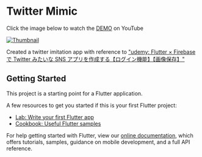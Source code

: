 # Twitter Mimic

Click the image below to watch the [DEMO](https://youtu.be/urrvAa3ufP8) on YouTube

[![Thumbnail](https://i.ytimg.com/vi/urrvAa3ufP8/hqdefault.jpg)](https://youtu.be/urrvAa3ufP8)

Created a twitter imitation app with reference to ["udemy: Flutter × Firebase で Twitter みたいな SNS アプリを作成する【ログイン機能】【画像保存】"](https://www.udemy.com/share/105vZm3@0v_T8fQ6f3ACGlooW-be_nwv8lnzMXERF5A8O9oms7EArNtv6NofcjI_o6jzvhC5/)

## Getting Started

This project is a starting point for a Flutter application.

A few resources to get you started if this is your first Flutter project:

- [Lab: Write your first Flutter app](https://flutter.dev/docs/get-started/codelab)
- [Cookbook: Useful Flutter samples](https://flutter.dev/docs/cookbook)

For help getting started with Flutter, view our
[online documentation](https://flutter.dev/docs), which offers tutorials,
samples, guidance on mobile development, and a full API reference.
